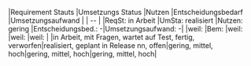 |Requirement Stauts                                       |Umsetzungs Status                       |Nutzen              |Entscheidungsbedarf |Umsetzungsaufwand   |
| -- |
|ReqSt: in Arbeit                              |UmSta: realisiert                            |Nutzen: gering           |Entscheidungsbed.: -|Umsetzungsaufwand: -|
|weil:                                                    |Bem:                                    |weil:               |weil:               |weil:               |
|in Arbeit, mit Fragen, wartet auf Test, fertig, verworfen|realisiert, geplant in Release nn, offen|gering, mittel, hoch|gering, mittel, hoch|gering, mittel, hoch|

